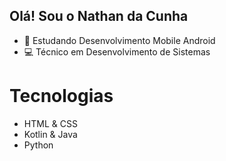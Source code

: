 ## Olá! Sou o Nathan da Cunha
- 📳 Estudando Desenvolvimento Mobile Android
- 💻 Técnico em Desenvolvimento de Sistemas
##

<div>
    <h1>Tecnologias</h1>
    <ul>
        <li>HTML & CSS</li>
        <li>Kotlin & Java</li>
        <li>Python</li>
    </ul>
</div>
<!--
**nathandacunha/nathandacunha** is a ✨ _special_ ✨ repository because its `README.md` (this file) appears on your GitHub profile.

<!-- Here are some ideas to get you started:

- 🔭 I’m currently working on ...
- 🌱 I’m currently learning ...
- 👯 I’m looking to collaborate on ...
- 🤔 I’m looking for help with ...
- 💬 Ask me about ...
- 📫 How to reach me: ...
- 😄 Pronouns: ...
- ⚡ Fun fact: ...
--> 
